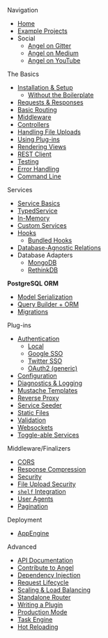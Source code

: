 Navigation
* [Home](https://github.com/angel-dart/angel/wiki)
* [Example Projects](https://github.com/angel-example)
* Social
  * [Angel on Gitter](https://gitter.im/angel_dart/discussion)
  * [Angel on Medium](https://medium.com/the-angel-framework)
  * [Angel on YouTube](https://www.youtube.com/playlist?list=PLl3P3tmiT-frEV50VdH_cIrA2YqIyHkkY)

The Basics
* [Installation & Setup](https://github.com/angel-dart/angel/wiki/Installation-&-Setup)
  * [Without the Boilerplate](https://github.com/angel-dart/angel/wiki/Without-the-Boilerplate)
* [Requests & Responses](https://github.com/angel-dart/angel/wiki/Requests-&-Responses)
* [Basic Routing](https://github.com/angel-dart/angel/wiki/Basic-Routing)
* [Middleware](https://github.com/angel-dart/angel/wiki/Middleware)
* [Controllers](https://github.com/angel-dart/angel/wiki/Controllers)
* [Handling File Uploads](https://medium.com/@thosakwe/building-a-simple-file-upload-app-with-angel-64938d4ddc61)
* [Using Plug-ins](https://github.com/angel-dart/angel/wiki/Using-Plug-ins)
* [Rendering Views](https://github.com/angel-dart/angel/wiki/Rendering-Views)
* [REST Client](https://github.com/angel-dart/client)
* [Testing](https://github.com/angel-dart/angel/wiki/Testing)
* [Error Handling](https://github.com/angel-dart/angel/wiki/Error-Handling)
* [Command Line](https://github.com/angel-dart/cli)

Services
* [Service Basics](https://github.com/angel-dart/angel/wiki/Service-Basics)
* [TypedService](https://github.com/angel-dart/angel/wiki/TypedService)
* [In-Memory](https://github.com/angel-dart/angel/wiki/In-Memory)
* [Custom Services](https://github.com/angel-dart/angel/wiki/Custom-Services)
* [Hooks](https://github.com/angel-dart/angel/wiki/Hooks)
  * [Bundled Hooks](https://www.dartdocs.org/documentation/angel_framework/latest/angel_framework.hooks/angel_framework.hooks-library.html)
* [Database-Agnostic Relations](https://github.com/angel-dart/relations)
* Database Adapters
  * [MongoDB](https://github.com/angel-dart/mongo)
  * [RethinkDB](https://github.com/angel-dart/rethink)

**PostgreSQL ORM**
* [Model Serialization](https://github.com/angel-dart/serialize)
* [Query Builder + ORM](https://github.com/angel-dart/orm)
* [Migrations](https://github.com/angel-dart/migration)

Plug-ins
* [Authentication](https://github.com/angel-dart/auth)
  * [Local](https://github.com/angel-dart/auth/wiki/Local-Auth)
  * [Google SSO](https://github.com/angel-dart/auth_google)
  * [Twitter SSO](https://github.com/angel-dart/auth_twitter)
  * [OAuth2 (generic)](https://github.com/angel-dart/auth_oauth2)
* [Configuration](https://github.com/angel-dart/configuration)
* [Diagnostics & Logging](https://github.com/angel-dart/diagnostics)
* [Mustache Templates](https://github.com/angel-dart/mustache)
* [Reverse Proxy](https://github.com/angel-dart/proxy)
* [Service Seeder](https://github.com/angel-dart/seeder)
* [Static Files](https://github.com/angel-dart/static)
* [Validation](https://github.com/angel-dart/validate)
* [Websockets](https://github.com/angel-dart/websocket)
* [Toggle-able Services](https://github.com/angel-dart/toggle)

Middleware/Finalizers
* [CORS](https://github.com/angel-dart/cors)
* [Response Compression](https://github.com/angel-dart/compress)
* [Security](https://github.com/angel-dart/security)
* [File Upload Security](https://github.com/angel-dart/file_security)
* [`shelf` Integration](https://github.com/angel-dart/shelf)
* [User Agents](https://github.com/angel-dart/user_agent)
* [Pagination](https://github.com/angel-dart/paginate)

Deployment
* [AppEngine](https://github.com/angel-dart/angel/wiki/Deployment-to-AppEngine)

Advanced
* [API Documentation](http://www.dartdocs.org/documentation/angel_common/latest)
* [Contribute to Angel](https://github.com/angel-dart/roadmap/blob/master/CONTRIBUTING.md)
* [Dependency Injection](https://github.com/angel-dart/angel/wiki/Dependency-Injection)
* [Request Lifecycle](https://github.com/angel-dart/angel/wiki/Request-Lifecycle)
* [Scaling & Load Balancing](https://github.com/angel-dart/multiserver)
* [Standalone Router](https://github.com/angel-dart/route)
* [Writing a Plugin](https://github.com/angel-dart/angel/wiki/Writing-a-Plugin)
* [Production Mode](https://github.com/angel-dart/angel/wiki/Production-Mode)
* [Task Engine](https://github.com/angel-dart/task)
* [Hot Reloading](https://github.com/angel-dart/hot)